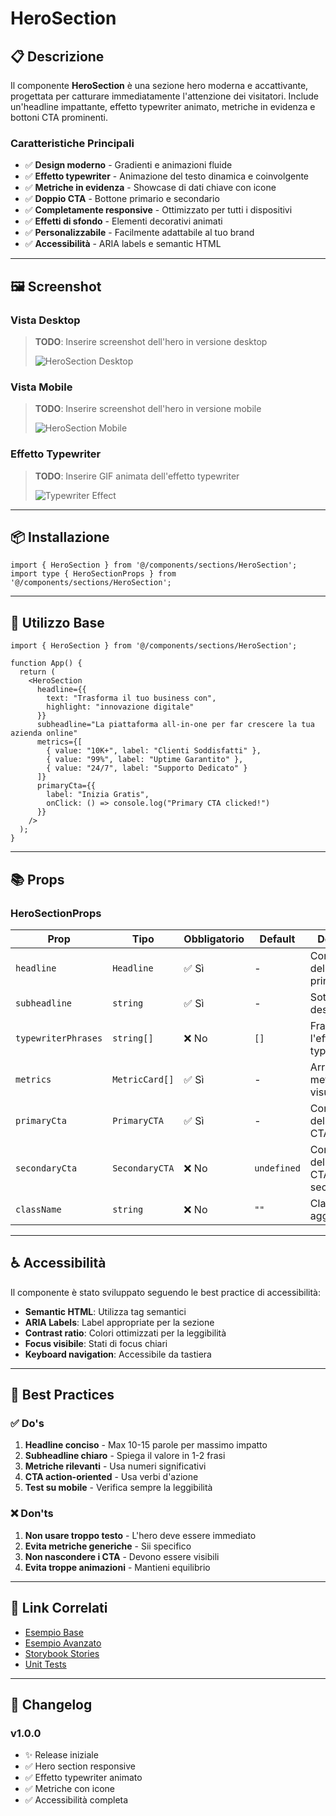 # HeroSection

## 📋 Descrizione

Il componente **HeroSection** è una sezione hero moderna e accattivante, progettata per catturare immediatamente l'attenzione dei visitatori. Include un'headline impattante, effetto typewriter animato, metriche in evidenza e bottoni CTA prominenti.

### Caratteristiche Principali

- ✅ **Design moderno** - Gradienti e animazioni fluide
- ✅ **Effetto typewriter** - Animazione del testo dinamica e coinvolgente
- ✅ **Metriche in evidenza** - Showcase di dati chiave con icone
- ✅ **Doppio CTA** - Bottone primario e secondario
- ✅ **Completamente responsive** - Ottimizzato per tutti i dispositivi
- ✅ **Effetti di sfondo** - Elementi decorativi animati
- ✅ **Personalizzabile** - Facilmente adattabile al tuo brand
- ✅ **Accessibilità** - ARIA labels e semantic HTML

---

## 🖼️ Screenshot

### Vista Desktop
> **TODO**: Inserire screenshot dell'hero in versione desktop
>
> ![HeroSection Desktop](./screenshots/desktop.png)

### Vista Mobile
> **TODO**: Inserire screenshot dell'hero in versione mobile
>
> ![HeroSection Mobile](./screenshots/mobile.png)

### Effetto Typewriter
> **TODO**: Inserire GIF animata dell'effetto typewriter
>
> ![Typewriter Effect](./screenshots/typewriter.gif)

---

## 📦 Installazione

```tsx
import { HeroSection } from '@/components/sections/HeroSection';
import type { HeroSectionProps } from '@/components/sections/HeroSection';
```

---

## 🎯 Utilizzo Base

```tsx
import { HeroSection } from '@/components/sections/HeroSection';

function App() {
  return (
    <HeroSection
      headline={{
        text: "Trasforma il tuo business con",
        highlight: "innovazione digitale"
      }}
      subheadline="La piattaforma all-in-one per far crescere la tua azienda online"
      metrics={[
        { value: "10K+", label: "Clienti Soddisfatti" },
        { value: "99%", label: "Uptime Garantito" },
        { value: "24/7", label: "Supporto Dedicato" }
      ]}
      primaryCta={{
        label: "Inizia Gratis",
        onClick: () => console.log("Primary CTA clicked!")
      }}
    />
  );
}
```

---

## 📚 Props

### HeroSectionProps

| Prop | Tipo | Obbligatorio | Default | Descrizione |
|------|------|--------------|---------|-------------|
| `headline` | `Headline` | ✅ Sì | - | Configurazione dell'headline principale |
| `subheadline` | `string` | ✅ Sì | - | Sottotitolo descrittivo |
| `typewriterPhrases` | `string[]` | ❌ No | `[]` | Frasi per l'effetto typewriter |
| `metrics` | `MetricCard[]` | ✅ Sì | - | Array di metriche da visualizzare |
| `primaryCta` | `PrimaryCTA` | ✅ Sì | - | Configurazione del bottone CTA primario |
| `secondaryCta` | `SecondaryCTA` | ❌ No | `undefined` | Configurazione del bottone CTA secondario |
| `className` | `string` | ❌ No | `""` | Classi CSS aggiuntive |

---

## ♿ Accessibilità

Il componente è stato sviluppato seguendo le best practice di accessibilità:

- **Semantic HTML**: Utilizza tag semantici
- **ARIA Labels**: Label appropriate per la sezione
- **Contrast ratio**: Colori ottimizzati per la leggibilità
- **Focus visibile**: Stati di focus chiari
- **Keyboard navigation**: Accessibile da tastiera

---

## 🔧 Best Practices

### ✅ Do's

1. **Headline conciso** - Max 10-15 parole per massimo impatto
2. **Subheadline chiaro** - Spiega il valore in 1-2 frasi
3. **Metriche rilevanti** - Usa numeri significativi
4. **CTA action-oriented** - Usa verbi d'azione
5. **Test su mobile** - Verifica sempre la leggibilità

### ❌ Don'ts

1. **Non usare troppo testo** - L'hero deve essere immediato
2. **Evita metriche generiche** - Sii specifico
3. **Non nascondere i CTA** - Devono essere visibili
4. **Evita troppe animazioni** - Mantieni equilibrio

---

## 🔗 Link Correlati

- [Esempio Base](./examples/basic.tsx)
- [Esempio Avanzato](./examples/advanced.tsx)
- [Storybook Stories](./HeroSection.stories.tsx)
- [Unit Tests](./HeroSection.test.tsx)

---

## 📝 Changelog

### v1.0.0
- ✨ Release iniziale
- ✅ Hero section responsive
- ✅ Effetto typewriter animato
- ✅ Metriche con icone
- ✅ Accessibilità completa
